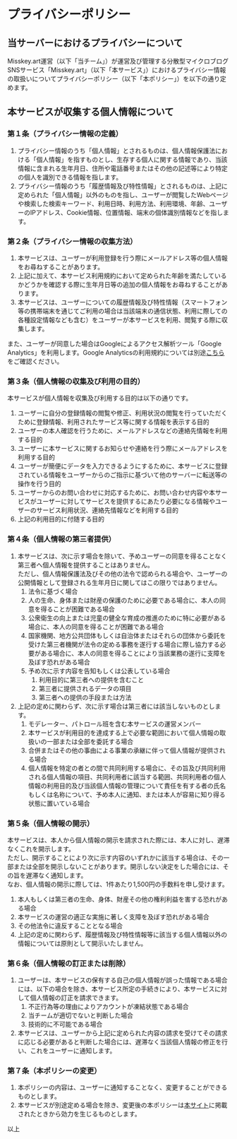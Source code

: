# プライバシーポリシー

## 当サーバーにおけるプライバシーについて

Misskey.art運営（以下「当チーム」）が運営及び管理する分散型マイクロブログSNSサービス「Misskey.art」（以下「本サービス」）におけるプライバシー情報の取扱いについてプライバシーポリシー（以下「本ポリシー」）を以下の通り定めます。

## 本サービスが収集する個人情報について

### 第１条（プライバシー情報の定義）

1.  プライバシー情報のうち「個人情報」とされるものは、個人情報保護法における「個人情報」を指すものとし、生存する個人に関する情報であり、当該情報に含まれる生年月日、住所や電話番号またはその他の記述等により特定の個人を識別できる情報を指します。
2.  プライバシー情報のうち「履歴情報及び特性情報」とされるものは、上記に定められた「個人情報」以外のものを指し、ユーザーが閲覧したWebページや検索した検索キーワード、利用日時、利用方法、利用環境、年齢、ユーザーのIPアドレス、Cookie情報、位置情報、端末の個体識別情報などを指します。

### 第２条（プライバシー情報の収集方法）

1.  本サービスは、ユーザーが利用登録を行う際にメールアドレス等の個人情報をお尋ねすることがあります。
2.  上記に加えて、本サービス利用規約において定められた年齢を満たしているかどうかを確認する際に生年月日等の追加の個人情報をお尋ねすることがあります。
3.  本サービスは、ユーザーについての履歴情報及び特性情報（スマートフォン等の携帯端末を通じてご利用の場合は当該端末の通信状態、利用に際しての各種設定情報なども含む）をユーザーが本サービスを利用、閲覧する際に収集します。

また、ユーザーが同意した場合はGoogleによるアクセス解析ツール「Google
Analytics」を利用します。Google
Analyticsの利用規約については別途[こちら](https://marketingplatform.google.com/about/analytics/terms/jp/)をご確認ください。

### 第３条（個人情報の収集及び利用の目的）

本サービスが個人情報を収集及び利用する目的は以下の通りです。

1.  ユーザーに自分の登録情報の閲覧や修正、利用状況の閲覧を行っていただくために登録情報、利用されたサービス等に関する情報を表示する目的
2.  ユーザーの本人確認を行うために、メールアドレスなどの連絡先情報を利用する目的
3.  ユーザーに本サービスに関するお知らせや連絡を行う際にメールアドレスを利用する目的
4.  ユーザーが簡便にデータを入力できるようにするために、本サービスに登録されている情報をユーザーからのご指示に基づいて他のサーバーに転送等の操作を行う目的
5.  ユーザーからのお問い合わせに対応するために、お問い合わせ内容や本サービスがユーザーに対してサービスを提供するにあたり必要になる情報やユーザーのサービス利用状況、連絡先情報などを利用する目的
6.  上記の利用目的に付随する目的

### 第４条（個人情報の第三者提供）

1.  本サービスは、次に示す場合を除いて、予めユーザーの同意を得ることなく第三者へ個人情報を提供することはありません。\
    ただし、個人情報保護法及びその他の法令で認められる場合や、ユーザーの公開情報として登録される生年月日に関してはこの限りではありません。
    1.  法令に基づく場合
    2.  人の生命、身体または財産の保護のために必要である場合に、本人の同意を得ることが困難である場合
    3.  公衆衛生の向上または児童の健全な育成の推進のために特に必要がある場合に、本人の同意を得ることが困難である場合
    4.  国家機関、地方公共団体もしくは自治体またはそれらの団体から委託を受けた第三者機関が法令の定める事務を遂行する場合に際し協力する必要がある場合に、本人の同意を得ることにより当該業務の遂行に支障を及ぼす恐れがある場合
    5.  予め次に示す内容を告知もしくは公表している場合
        1.  利用目的に第三者への提供を含むこと
        2.  第三者に提供されるデータの項目
        3.  第三者への提供の手段または方法
2.  上記の定めに関わらず、次に示す場合は第三者には該当しないものとします。
    1.  モデレーター、パトロール班を含む本サービスの運営メンバー
    2.  本サービスが利用目的を達成する上で必要な範囲において個人情報の取扱いの一部または全部を委託する場合
    3.  合併またはその他の事由による事業の承継に伴って個人情報が提供される場合
    4.  個人情報を特定の者との間で共同利用する場合に、その旨及び共同利用される個人情報の項目、共同利用者に該当する範囲、共同利用者の個人情報の利用目的及び当該個人情報の管理について責任を有する者の氏名もしくは名称について、予め本人に通知、または本人が容易に知り得る状態に置いている場合

### 第５条（個人情報の開示）

本サービスは、本人から個人情報の開示を請求された際には、本人に対し、遅滞なくこれを開示します。\
ただし、開示することにより次に示す内容のいずれかに該当する場合は、その一部または全部を開示しないことがあります。開示しない決定をした場合には、その旨を遅滞なく通知します。\
なお、個人情報の開示に際しては、1件あたり1,500円の手数料を申し受けます。

1. 本人もしくは第三者の生命、身体、財産その他の権利利益を害する恐れがある場合
2. 本サービスの運営の適正な実施に著しく支障を及ぼす恐れがある場合
3. その他法令に違反することとなる場合
4. 上記の定めに関わらず、履歴情報及び特性情報等に該当する個人情報以外の情報については原則として開示いたしません。

### 第６条（個人情報の訂正または削除）

1.  ユーザーは、本サービスの保有する自己の個人情報が誤った情報である場合には、以下の場合を除き、本サービス所定の手続きにより、本サービスに対して個人情報の訂正を請求できます。
    1. 不正行為等の理由によりアカウントが凍結状態である場合
    2. 当チームが適切でないと判断した場合
    3. 技術的に不可能である場合
2.  本サービスは、ユーザーから上記に定められた内容の請求を受けてその請求に応じる必要があると判断した場合には、遅滞なく当該個人情報の修正を行い、これをユーザーに通知します。

### 第７条（本ポリシーの変更）

1. 本ポリシーの内容は、ユーザーに通知することなく、変更することができるものとします。
2. 本サービスが別途定める場合を除き、変更後の本ポリシーは[本サイト](https://service.misskey.art/)に掲載されたときから効力を生じるものとします。

以上
